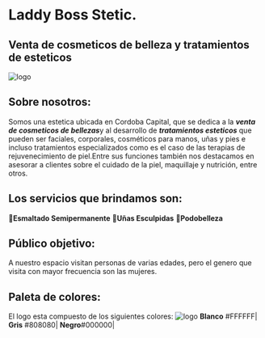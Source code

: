 # Laddy Boss Stetic.
## Venta de cosmeticos de belleza y tratamientos de esteticos
![logo](8ae17b24-6701-4d1c-bcee-28f0d167c5ad.jpg)


## Sobre nosotros:
Somos una estetica ubicada en Cordoba Capital, que se dedica a la ***venta de cosmeticos de bellezas***y al desarrollo de ***tratamientos esteticos*** que pueden ser faciales, corporales, cosméticos para manos, uñas y pies e incluso tratamientos especializados como es el caso de las terapias de rejuvenecimiento de piel.Entre sus funciones también nos destacamos en asesorar a clientes sobre el cuidado de la piel, maquillaje y nutrición, entre otros. 

## Los servicios que brindamos son:
:nail_care:**Esmaltado  Semipermanente**
:nail_care:**Uñas Esculpidas**
:nail_care:**Podobelleza**

## Público objetivo:
A nuestro espacio visitan personas de varias edades, pero el genero que visita con mayor frecuencia son las mujeres.

## Paleta de colores: 
El logo esta compuesto de los siguientes colores:
![logo](8ae17b24-6701-4d1c-bcee-28f0d167c5ad.jpg)
**Blanco** #FFFFFF| **Gris** #808080| **Negro**#000000| 